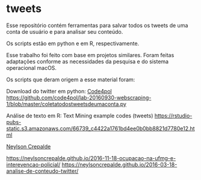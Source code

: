 # tweets

Esse repositório contém ferramentas para salvar todos os tweets de uma conta de usuário e para analisar seu conteúdo.

Os scripts estão em python e em R, respectivamente.

Esse trabalho foi feito com base em projetos similares. Foram feitas adaptações conforme as necessidades da pesquisa e do sistema operacional macOS. 

Os scripts que deram origem a esse material foram: 

Download do twitter em python:
<a href="https://github.com/code4pol"> Code4pol</a> 
https://github.com/code4pol/lab-20160930-webscraping-1/blob/master/coletatodostweetsdeumaconta.py 

Análise de texto em R:
Text Mining example codes (tweets)
https://rstudio-pubs-static.s3.amazonaws.com/66739_c4422a1761bd4ee0b0bb8821d7780e12.html

<a href="https://github.com/neylsoncrepalde"> Neylson Crepalde </a> 

https://neylsoncrepalde.github.io/2016-11-18-ocupacao-na-ufmg-e-interevencao-policial/
https://neylsoncrepalde.github.io/2016-03-18-analise-de-conteudo-twitter/

